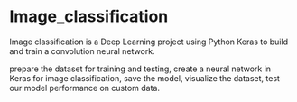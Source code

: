 # Image_classification

Image classification is a Deep Learning project using Python Keras to build and train a convolution neural network.

prepare the dataset for training and testing,
create a neural network in Keras for image classification,
save the model,
visualize the dataset,
test our model performance on custom data.


